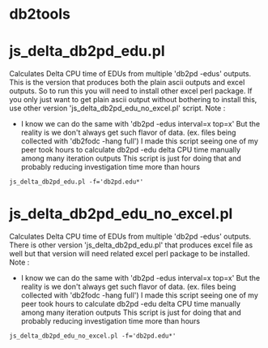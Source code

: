 # db2tools


js_delta_db2pd_edu.pl
===========

  Calculates Delta CPU time of EDUs from multiple 'db2pd -edus' outputs. 
                This is the version that produces both the plain ascii outputs and excel outputs.
                So to run this you will need to install other excel perl package.
                If you only just want to get plain ascii output without bothering to install this, use other version 'js_delta_db2pd_edu_no_excel.pl' script.
  Note : 
   - I know we can do the same with 'db2pd -edus interval=x top=x'
     But the reality is we don't always get such flavor of data. (ex. files being collected with 'db2fodc -hang full')
     I made this script seeing one of my peer took hours to calculate db2pd -edu delta CPU time manually among many iteration outputs
     This script is just for doing that and probably reducing investigation time more than hours
 
``` example
js_delta_db2pd_edu.pl -f='db2pd.edu*'
```

js_delta_db2pd_edu_no_excel.pl
===========

  Calculates Delta CPU time of EDUs from multiple 'db2pd -edus' outputs. 
                There is other version 'js_delta_db2pd_edu.pl' that produces excel file as well but that version will need related excel perl package to be installed.
  Note : 
   - I know we can do the same with 'db2pd -edus interval=x top=x'
     But the reality is we don't always get such flavor of data. (ex. files being collected with 'db2fodc -hang full')
     I made this script seeing one of my peer took hours to calculate db2pd -edu delta CPU time manually among many iteration outputs
     This script is just for doing that and probably reducing investigation time more than hours
 
``` example
js_delta_db2pd_edu_no_excel.pl -f='db2pd.edu*'
```



